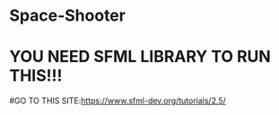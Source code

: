 # Space-Shooter
# YOU NEED SFML LIBRARY TO RUN THIS!!!
#GO TO THIS SITE:https://www.sfml-dev.org/tutorials/2.5/
